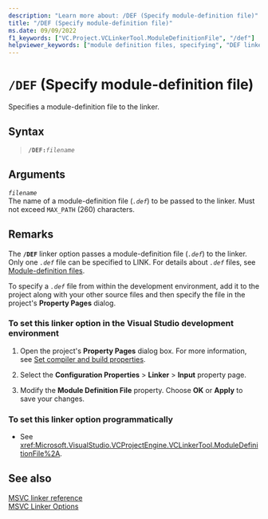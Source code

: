 ```yaml
---
description: "Learn more about: /DEF (Specify module-definition file)"
title: "/DEF (Specify module-definition file)"
ms.date: 09/09/2022
f1_keywords: ["VC.Project.VCLinkerTool.ModuleDefinitionFile", "/def"]
helpviewer_keywords: ["module definition files, specifying", "DEF linker option", "-DEF linker option", "module definition files", "/DEF linker option"]
---
```

# `/DEF` (Specify module-definition file)

Specifies a module-definition file to the linker.

## Syntax

> **`/DEF:`***`filename`*

## Arguments

*`filename`*\
The name of a module-definition file (*`.def`*) to be passed to the linker. Must not exceed `MAX_PATH` (260) characters.

## Remarks

The **`/DEF`** linker option passes a module-definition file (*`.def`*) to the linker. Only one *`.def`* file can be specified to LINK. For details about *`.def`* files, see [Module-definition files](module-definition-dot-def-files.md).

To specify a *`.def`* file from within the development environment, add it to the project along with your other source files and then specify the file in the project's **Property Pages** dialog.

### To set this linker option in the Visual Studio development environment

1. Open the project's **Property Pages** dialog box. For more information, see [Set compiler and build properties](../working-with-project-properties.md).

1. Select the **Configuration Properties** > **Linker** > **Input** property page.

1. Modify the **Module Definition File** property. Choose **OK** or **Apply** to save your changes.

### To set this linker option programmatically

- See <xref:Microsoft.VisualStudio.VCProjectEngine.VCLinkerTool.ModuleDefinitionFile%2A>.

## See also

[MSVC linker reference](linking.md)\
[MSVC Linker Options](linker-options.md)
